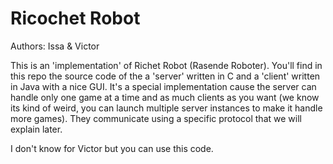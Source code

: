 # Ricochet Robot

Authors:
Issa & Victor


This is an 'implementation' of Richet Robot (Rasende Roboter).
You'll find in this repo the source code of the a 'server' written in C and a 'client' written in Java with a nice GUI. It's a special implementation cause the server can handle only one game at a time and as much clients as you want (we know its kind of weird, you can launch multiple server instances to make it handle more games).
They communicate using a specific protocol that we will explain later.


I don't know for Victor but you can use this code.
